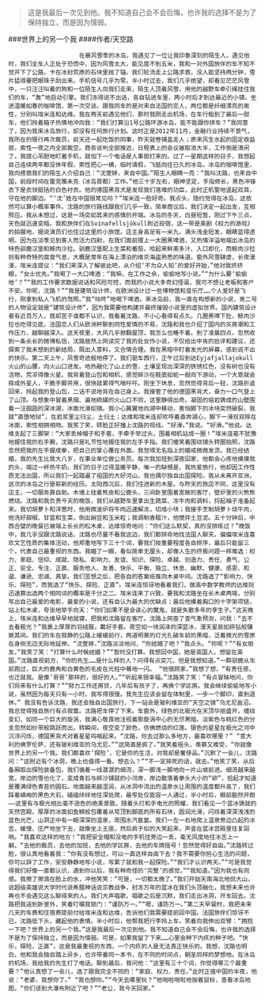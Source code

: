 > 这是我最后一次见到他。我不知道自己会不会后悔，也许我的选择不是为了保持独立，而是因为懦弱。

###世界上的另一个我
####作者/天空路

						在暴风雪季的冰岛，我遇见了一位让我印象深刻的陌生人。遇见他时，我们全车人正处于恐慌中，因为风雪太大，能见度不到五米，我和一对外国旅伴的车不知不觉开下了公路，卡在冰封荒原的石块里抛了锚。我们轮流走上公路求救，没人能坚持两分钟，雪片猛得要把眼珠子刮出来。手机信号几乎为零，半小时过去，我们几乎绝望，却看见茫茫风雪中，一只汪汪叫着的狗和一位陌生人向我们走来，陌生人顶着风雪，用他的越野车牵引绳挂住我们的车，“轰”地启动引擎。我们冻得说不出话，各自钻进车里，两小时后才到达最近的小镇，坐进温暖如春的咖啡馆，第一次交谈。跟我同车的是对来自法国的恋人，两位都是纤细漂亮的男性，分别叫埃米连和达维。我在两天前遇见他们，那时我刚走出机场，在车行租到了最后一部车，他们拎着箱子热情地冲向我：“我们打算沿1号公路环游冰岛，能不能跟你拼车？”我同意了，因为我来冰岛旅行，却没有任何旅行计划。这时正是2012年11月，金融行业持续不景气，我所在的银行再次裁员，前天还一起吃饭的同事，昨天就卷铺盖走人；原来风生水起的固定收益部，索性一夜之内全部裁空。商务谈判全部推迟，日程表上的会议被取消大半，工作倒是清闲了，我提心吊胆地盯着手机，就怕下一个电话是人事部打来的。过了一星期这样的日子，我想起自己连续两年都没休年假，索性把心一横，临时请假，飞抵向往已久的冰岛。冰岛的咖啡馆里，我向搭救我们的陌生人介绍自己：“沈萱婷，来自中国。”陌生人眼睛一亮：“我叫沈路，也来自中国，前段时间在雷克雅未克（冰岛首都）工作。”他三十岁左右，眼神坚定，手指修长，黑色冲锋衣下是衣领挺括的白色衬衣。他的德国黑背犬是发现我们落难的功臣，此时正机警地竖起双耳，守在他的脚边。“‘沈’姓在中国很常见吗？”埃米连一脸好奇。我点头，隐约觉得在冰岛，这依然可以算小概率事件。沈路的旅行路线跟我们几乎一致，简单商议后，我们决定一起出发，互相照应。我从未想过，这是一场突如其来的感情的开端。冰岛的冬天，白昼短暂，刚过下午三点，天色就迅速变暗。我和旅伴们在Svínafellsjökull附近投宿，这一带是美剧《权力的游戏》的拍摄地，据说演员们也住过这里的小旅馆。店主身高足有一米九，满头浅金短发，眼睛蓝得透明，因为在淡季见到客人而活力四射，在我们面前摆上一大圈黑啤酒，又热情洋溢地端出冰岛的特色驯鹿汉堡和鲸肉沙拉。驯鹿汉堡配上生菜和番茄，咬起来鲜美多汁、入口即化，而鲸肉沙拉则有种奇特的腐食气息，大概是常年在海上漂泊的维京海盗熟悉的味道。窗外风雪肆虐，长夜漫漫，埃米连提议：“我们来深入了解彼此吧，从介绍‘不为众人知’的爱好开始，”他对我挤挤眼，“女士优先。”我喝了一大口啤酒：“我嘛，在工作之余，偷偷地写小说。”“为什么要‘偷偷地’？”“我的工作要求数据说话和风险可控，而我的小说大多奇幻怪诞，我可不想让老板和客户不安。你呢，沈路？”“我是建筑设计师，在欧洲设计过一些博物馆和音乐厅……个人爱好是飞行，刚拿到私人飞机的驾照。”我“咕咚”地喝下啤酒。来冰岛前，我一直在构想新的小说，男二号的人物设定就是“建筑设计师”，因为我需要他构建并最终摧毁小说里的虚拟世界。国内建筑设计者有近百万人，我却苦于谁都不认识，我看着沈路，不小心看得有点久。几圈黑啤下肚，鲸肉沙拉也吃得见底，法国恋人们从欧洲杯聊到同性爱情的不易，沈路和我也介绍了国内的买房潮和工作压力，越聊越深入。这天夜里，大风几乎掀翻屋顶，我怎么也睡不着。到了凌晨四点，忽然收到一条长长的微博私信，沈路居然上网读完了我的处女作小说，不仅给出中肯的批评和建议，还探索了我未想到的新结局，既出人意料，又合情合理。我在黑暗中盯着发光的屏幕，感到说不出的快乐。第二天上午，风雪奇迹般地停了。我们驱车西行，正午过后到达Eyjafjallajokull火山的山腰，向火山口进发。地热融化了山上的雪，土壤呈现出深深的铁锈红色，没有树也没有活物，荒凉得像火星。我背着登山包和相机，感觉碎沙在鞋底如蛇一般向下游动，一个大意就会摔成外星人，干脆手脚并用，很快就累得气喘吁吁。刚坐下休息，忽然觉得背后一轻，沈路折返回来，拎起我的登山包，二话不说地背在自己身上。我接管了他的德国黑背犬，奋力一口气登上了山顶。与想象中冒着黑烟、遍地硫磺的火山口不同，这里静得出奇。凝固的熔岩铸成的山壁围着一汪圆圆的深冰湖，冰面光滑如镜。我小心翼翼地向湖中移动，害怕脚下的冰块突然破裂，我就“直堕地狱”，在岩浆里尘归尘，土归土；达维和埃米连却欢呼着直奔湖心，脚下一滑双双摔在冰面，索性相拥相吻。我笑了笑，转脸正好撞上沈路的视线。“好滑。”我说。“好滑。”他说。达维支起了三脚架：“大家丢掉帽子和手套，手牵手举过头，围着相机站成一圈！”埃米连毫不犹豫地握住我的右手腕，沈路只是礼节性地握住我的左手手指。我们傻笑着围绕镜头转圈拍照，沈路忽然把我的左手握成拳，把自己的掌心覆在外面。我觉得无名指上的婚戒微微发烫。我已经结婚，我的先生比我大八岁，在事业单位做公务员。每次我加班到深夜回家，他都会心疼地摸摸我的头，端过一杯热牛奶。我们的日子过得温暖平静，唯一的缺憾是，我热爱旅行，他却因工作性质无法出国，所以我们一起踏遍了祖国的大好河山，我也偶尔独自出国探险。我从未离开亚洲，这次的冰岛之行是崭新的经历。太阳西沉后，我们住进新的木屋。与昨天的旅店不同，这里没有店主，一切服务靠自助。木墙上挂着熊皮和公鹿头，三间卧室围着宽敞的客厅，壁炉里的火熊熊燃烧。沈路和我负责今天的晚饭，我们从越野车里拿出生蔬菜、冻牛肉和调料，捋起袖子准备起来。我切胡萝卜和洋葱时，他用微波炉将牛肉迅速解冻，切成小块；我接手烹制胡萝卜烧牛肉，他洗好甜椒、甘蓝和生菜，倒出豌豆和玉米粒；我调制香醋汁，他搅拌土豆泥。五十分钟后，中西合璧的晚餐已被端上长长的松木桌，达维惊奇地问：“你们这么默契，真的没排练过？”晚饭中，我几乎没跟沈路说话，沈路也尽量不看我这边，我们都拼命地找法国人聊天。偏偏埃米连喜欢文艺性质的集体活动，他郑重地写下三十个词，要我们按重要程度各自排序，最后只能留三个，代表自己最重视的东西。我瞄了一眼，看似简单无厘头，却像人生的终极问题一样难选：权力、家庭、信仰、成就、隐私、影响力、友谊、知识、探险、卓越、创造力、责任、勇气、公正、安全、专注、正直、服务他人、友善、快乐、平衡、独立、休息、幽默、健康、感恩、和谐、谦逊、忠诚、真挚。我们苦想之后，把各自的答案纸推向木桌中间。沈路选了“影响力、快乐、探险”，而我选了“快乐、探险、正直”。埃米连惊讶地看着我们，做高中数学教师的达维则迅速算出选两个相同词的概率是千分之二。埃米连来了兴致，要我和沈路坐在长木桌两端，分别写出自己最爱的电影，最爱的小说，还有自认为最大的优缺点；最后他摸着胸口的十字架项链，站上松木桌，夸张地举手向天：“你们如果不是会读心的魔鬼，就是失散多年的孪生子。”这天晚上，埃米连和达维早早地就寝，把我和沈路留在客厅。沈路上网查了查气象预测，问我：“去不去看极光？”我裹上厚厚的羽绒服，戴好手套。夜空如一块润泽的深蓝冰，漫天星辰如碎钻般镶嵌其间。我们的车在寂静的公路上缓缓前行，两道明黄的灯光扎破车前的黑暗，泛着微光的雪原在身侧无边无际地延伸。“沈萱婷，”沈路淡淡地问，“你结婚了吧？”我点头。“你呢？”“有女朋友。”我笑了笑：“打算什么时候结婚？”“暂时没打算。我想回中国，她是英国人，想留在英国。”沈路直视前方，“你的先生……是什么样的人？问得有点突兀，但是我想知道。”一群驯鹿从车前跑过，巨大的鹿角和白黄色的毛皮在光柱中蓦地一闪。 “他很顾家，”我想了想，“有责任感，也迁就我。是像‘哥哥’那样的，很好的人。”“听起来很幸福。”沈路笑了笑：“有点冒昧地问，你们将来有什么打算？”“努力工作还房贷，几年后有孩子了，再换个学区房。我会继续偷偷地写小说，虽然因为每天只有一小时，我写得很慢。我先生应该会留在体制里，一步一个脚印，直到退休。” 我没有告诉沈路，我还会独自出国旅行，下一站会是玻利维亚的“天空之镜”乌尤尼盐沼。我总觉得独自旅行有点寂寞。沈路把车停了下来。车窗外，绿色的北极光在天顶华丽盛开，缠绕变幻，如同一个巨大的旋涡，我满心敬畏地注视着那旋涡中心的无尽黑暗。淡紫色与桃红色的分支忽然如纱带般跳跃而出，转瞬间，夜空变了颜色，仿佛燃烧的红莲。银色的星星在极光之河中沉浮闪烁，德国黑背犬对着星星呜咽起来。“沈路，你去过那么多地方，最喜欢哪里？” “意大利的佛罗伦萨，还有玻利维亚的乌尤尼。”“这简直是疯了。”我笑着摇头，羡慕又难受，“你就像世界上的另一个我。我们都喜欢‘探险’，它是你的生活，对我却是奢侈品。”沉默了一会儿，沈路问：“这附近有个冰洞，晚上也值得一看。想去么？”“不一定摔死的话，就去。”他笑了笑，从后备厢取出探险装备包，我们循着一线潺潺的细流，深一脚浅一脚地向一片山坡前进。细流越来越宽，岸边的雪也化了，变成青石与碎沙铺就的小河岸，岸边散落着拳头大小的“卵”，拾起才知道是覆满绿色青苔的圆石。地面越来越湿润，从冰洞中流出的温泉水让周围的温度都升高了，我们踩着嶙峋的黑色大石，磕磕绊绊地往深处爬，最窄处仅能容一人通过，半小时后，眼前豁然开朗——这里有与极光相比毫不逊色的绝美景致。随着头灯和手电光的照耀，我们看见一个蓝冰铸就的天然宫殿，厚厚的冰面如鱼鳞般包覆着从穹顶到脚底的所有石块，圆润光滑，闪烁着深深浅浅的蓝色光芒。山洞正中有一眼深深的温泉，周围水汽氤氲。我们一左一右地爬上温泉旁边凸起的冰舌，缓慢、庄严地坐下去，就像坐上王座，然后疯子似的大笑起来，声音在蓝冰宫殿里往复回响。“我喜欢这样的地方！”我把安全帽和没电的手机往旁边一丢，毫无风度地往冰舌上一躺，“去他的裁员，去他的加班，去他的学区房，去他的车牌摇号！忽然觉得好自由。”沈路转过脸，很认真地看着我：“你有没有想过，可以一直这样自由下去？我不需要你担心生活的问题，你可以辞了工作，安安静静地写小说，写累了就和我一起探险。”“我们才认识两天。”“可是我觉得我们好像一直都认识，遇到你以后，我有种奇怪的‘完整’的感觉。”“我知道。”因为我也有同感。我擦了擦滴在脸上的水，冲他笑笑：“可是，一切都太晚了。”我们开始天南海北地侃大山，说超级英雄说大学时代说希腊神话说宗教战争，封冻万年的蓝冰在我们头顶融化，我想未来也许再也不会遇见这么聊得来的人。我们大声唱歌，唱歌之后是沉默，我们走出冰洞，开车回去。沈路把我送到卧室外，笑着叮嘱我锁门：“谨防万一。”“嗯，谨防万一。”第二天早餐时，我把未来几天的车费和住宿费提前付给埃米连和达维，告诉他们我需要提前回中国。法国旅伴们惊讶不已，沈路低下头，藏起他的表情。半小时后，他帮我把行李拎上车，笑着向我伸出双臂：“拥抱一下吧？世界上的另一个我。”这是我最后一次见到他。我不知道自己会不会后悔，也许我的选择不是为了保持独立，而是因为懦弱。可是，如果我留了下来……心里会种下内疚的种子吧。“快乐，探险，正直”，这是我最重视的东西，一个内疚的人是无法真正快乐的。我想，沈路也明白。他和我会独自踏上异乡，也许带着同一本书，在不同的时间点，朝圣同样的梦想地。在冰岛的机场，我给我的先生打了电话。聊到最后，我问他：“这里有三十个词，你觉得哪三个最重要？”他认真想了一会儿，选了跟我完全不同的：“家庭、权力、责任。”此时正值中国的半夜，他说：“老婆，我想你了。” “我也想你。”“今天去哪里玩？”他啪啦啪啦地按着鼠标，查看冰岛地图，“你们该到大瀑布附近了吧？”“老公，我今天回家。”			  		